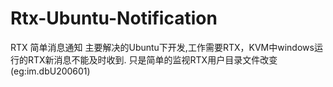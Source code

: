 # Rtx-Ubuntu-Notification
RTX 简单消息通知
主要解决的Ubuntu下开发,工作需要RTX，KVM中windows运行的RTX新消息不能及时收到.
只是简单的监视RTX用户目录文件改变(eg:im.dbU200601)

